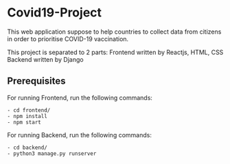 # Covid19-Project

This web application suppose to help countries to collect data 
from citizens in order to prioritise COVID-19 vaccination.

This project is separated to 2 parts: 
Frontend written by Reactjs, HTML, CSS
Backend written by Django


## Prerequisites

For running Frontend, run the following commands:

    - cd frontend/
    - npm install
    - npm start
    

For running Backend, run the following commands:

    - cd backend/
    - python3 manage.py runserver


